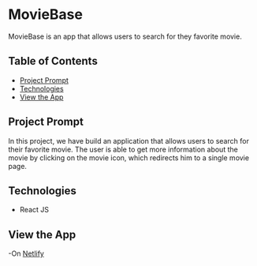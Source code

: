# **MovieBase**

MovieBase is an app that allows users to search for they favorite movie.

## Table of Contents

- [Project Prompt](#project-prompt)
- [Technologies](#technologies)
- [View the App](#view-the-app)

## Project Prompt

In this project, we have build an application that allows users to search for their favorite movie.
The user is able to get more information about the movie by clicking on the movie icon, which redirects him to a single movie page.

## Technologies

- React JS

## View the App

-On [Netlify](https://moviebase-21.netlify.app/)
